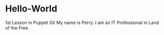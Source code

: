 # Hello-World
1st Lesson in Puppet Git
My name is Perry. I am an IT Professional in Land of the Free.
